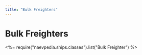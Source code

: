 ```yaml
---
title: "Bulk Freighters"
---
```

# Bulk Freighters
<%= require("naevpedia.ships.classes").list("Bulk Freighter") %>
